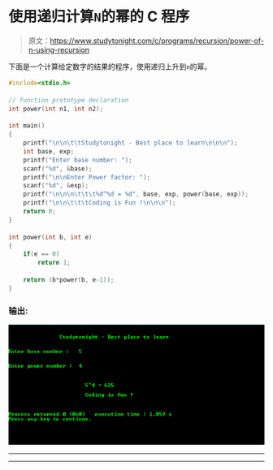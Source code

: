 # 使用递归计算`N`的幂的 C 程序

> 原文：<https://www.studytonight.com/c/programs/recursion/power-of-n-using-recursion>

下面是一个计算给定数字的结果的程序，使用递归上升到`n`的幂。

```cpp
#include<stdio.h>

// function prototype declaration
int power(int n1, int n2);

int main()
{
    printf("\n\n\t\tStudytonight - Best place to learn\n\n\n");
    int base, exp;
    printf("Enter base number: ");
    scanf("%d", &base);
    printf("\n\nEnter Power factor: ");
    scanf("%d", &exp);
    printf("\n\n\n\t\t\t%d^%d = %d", base, exp, power(base, exp));
    printf("\n\n\t\t\tCoding is Fun !\n\n\n");
    return 0;
}

int power(int b, int e)
{
    if(e == 0)
        return 1;

    return (b*power(b, e-1));
}
```

### 输出:

![Program to find Power of N using recursion](img/28497feefb9911a4320ec6e1c556344b.png)

* * *

* * *